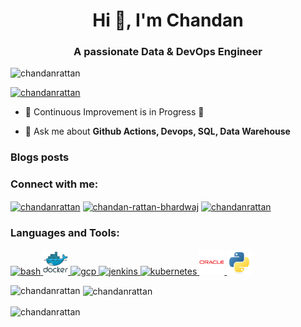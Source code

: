 <h1 align="center">Hi 👋, I'm Chandan</h1>
<h3 align="center">A passionate Data & DevOps Engineer</h3>

<p align="left"> <img src="https://komarev.com/ghpvc/?username=chandanrattan&label=Profile%20views&color=0e75b6&style=flat" alt="chandanrattan" /> </p>

<p align="left"> <a href="https://github.com/ryo-ma/github-profile-trophy"><img src="https://github-profile-trophy.vercel.app/?username=chandanrattan" alt="chandanrattan" /></a> </p>

- 🌱 Continuous Improvement is in Progress 🙂

- 💬 Ask me about **Github Actions, Devops, SQL, Data Warehouse**

### Blogs posts
<!-- BLOG-POST-LIST:START -->
<!-- BLOG-POST-LIST:END -->

<h3 align="left">Connect with me:</h3>
<p align="left">
<a href="https://dev.to/chandanrattan" target="blank"><img align="center" src="https://raw.githubusercontent.com/rahuldkjain/github-profile-readme-generator/master/src/images/icons/Social/devto.svg" alt="chandanrattan" height="30" width="40" /></a>
<a href="https://linkedin.com/in/chandan-rattan-bhardwaj" target="blank"><img align="center" src="https://raw.githubusercontent.com/rahuldkjain/github-profile-readme-generator/master/src/images/icons/Social/linked-in-alt.svg" alt="chandan-rattan-bhardwaj" height="30" width="40" /></a>
<a href="https://kaggle.com/chandanrattan" target="blank"><img align="center" src="https://raw.githubusercontent.com/rahuldkjain/github-profile-readme-generator/master/src/images/icons/Social/kaggle.svg" alt="chandanrattan" height="30" width="40" /></a>
</p>

<h3 align="left">Languages and Tools:</h3>
<p align="left"> <a href="https://www.gnu.org/software/bash/" target="_blank" rel="noreferrer"> <img src="https://www.vectorlogo.zone/logos/gnu_bash/gnu_bash-icon.svg" alt="bash" width="40" height="40"/> </a> <a href="https://www.docker.com/" target="_blank" rel="noreferrer"> <img src="https://raw.githubusercontent.com/devicons/devicon/master/icons/docker/docker-original-wordmark.svg" alt="docker" width="40" height="40"/> </a> <a href="https://cloud.google.com" target="_blank" rel="noreferrer"> <img src="https://www.vectorlogo.zone/logos/google_cloud/google_cloud-icon.svg" alt="gcp" width="40" height="40"/> </a> <a href="https://www.jenkins.io" target="_blank" rel="noreferrer"> <img src="https://www.vectorlogo.zone/logos/jenkins/jenkins-icon.svg" alt="jenkins" width="40" height="40"/> </a> <a href="https://kubernetes.io" target="_blank" rel="noreferrer"> <img src="https://www.vectorlogo.zone/logos/kubernetes/kubernetes-icon.svg" alt="kubernetes" width="40" height="40"/> </a> <a href="https://www.oracle.com/" target="_blank" rel="noreferrer"> <img src="https://raw.githubusercontent.com/devicons/devicon/master/icons/oracle/oracle-original.svg" alt="oracle" width="40" height="40"/> </a> <a href="https://www.python.org" target="_blank" rel="noreferrer"> <img src="https://raw.githubusercontent.com/devicons/devicon/master/icons/python/python-original.svg" alt="python" width="40" height="40"/> </a> </p>

<p><img align="left" src="https://github-readme-stats.vercel.app/api/top-langs?username=chandanrattan&show_icons=true&locale=en&layout=compact" alt="chandanrattan" /></p>

<p>&nbsp;<img align="center" src="https://github-readme-stats.vercel.app/api?username=chandanrattan&show_icons=true&locale=en" alt="chandanrattan" /></p>

<p><img align="center" src="https://github-readme-streak-stats.herokuapp.com/?user=chandanrattan&" alt="chandanrattan" /></p>
